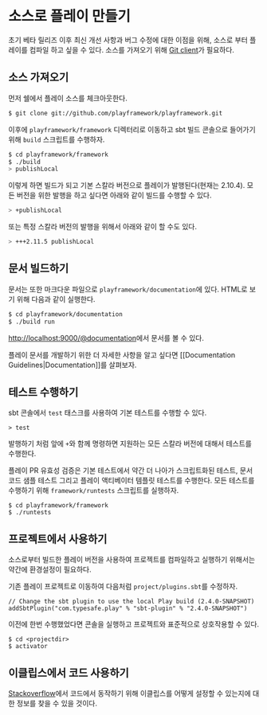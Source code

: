 <!--- Copyright (C) 2009-2015 Typesafe Inc. <http://www.typesafe.com> -->
# 소스로 플레이 만들기

초기 베타 릴리즈 이후 최신 개선 사항과 버그 수정에 대한 이점을 위해, 소스로 부터 플레이를 컴파일 하고 싶을 수 있다. 소스를 가져오기 위해 [Git client](http://git-scm.com/)가 필요하다.

## 소스 가져오기

먼저 쉘에서 플레이 소스를 체크아웃한다.

```bash
$ git clone git://github.com/playframework/playframework.git
```

이후에 `playframework/framework` 디렉터리로 이동하고 sbt 빌드 콘솔으로 들어가기 위해 `build` 스크립트를 수행하자.

```bash
$ cd playframework/framework
$ ./build
> publishLocal
```

이렇게 하면 빌드가 되고 기본 스칼라 버전으로 플레이가 발행된다(현재는 2.10.4). 모든 버전을 위한 발행을 하고 싶다면 아래와 같이 빌드를 수행할 수 있다.

```bash
> +publishLocal
```

또는 특정 스칼라 버전의 발행을 위해서 아래와 같이 할 수도 있다.

```bash
> +++2.11.5 publishLocal
```

## 문서 빌드하기

문서는 또한 마크다운 파일으로 `playframework/documentation`에 있다. HTML로 보기 위해 다음과 같이 실행한다.

```bash
$ cd playframework/documentation
$ ./build run
```

[http://localhost:9000/@documentation](http://localhost:9000/@documentation)에서 문서를 볼 수 있다.

플레이 문서를 개발하기 위한 더 자세한 사항을 알고 싶다면 [[Documentation Guidelines|Documentation]]를 살펴보자.

## 테스트 수행하기

sbt 콘솔에서 `test` 태스크를 사용하여 기본 테스트를 수행할 수 있다.

```
> test
```

발행하기 처럼 앞에 `+`와 함께 명령하면 지원하는 모든 스칼라 버전에 대해서 테스트를 수행한다.

플레이 PR 유효성 검증은 기본 테스트에서 약간 더 나아가 스크립트화된 테스트, 문서 코드 샘플 테스트 그리고 플레이 액티베이터 템플릿 테스트를 수행한다. 모든 테스트를 수행하기 위해 `framework/runtests` 스크립트를 실행하자.

```
$ cd playframework/framework
$ ./runtests
```

## 프로젝트에서 사용하기

소스로부터 빌드한 플레이 버전을 사용하여 프로젝트를 컴파일하고 실행하기 위해서는 약간에 환경설정이 필요하다.

기존 플레이 프로젝트로 이동하여 다음처럼 `project/plugins.sbt`를 수정하자.

```
// Change the sbt plugin to use the local Play build (2.4.0-SNAPSHOT)
addSbtPlugin("com.typesafe.play" % "sbt-plugin" % "2.4.0-SNAPSHOT")
```

이전에 한번 수행했었다면 콘솔을 실행하고 프로젝트와 표준적으로 상호작용할 수 있다.

```
$ cd <projectdir>
$ activator
```

## 이클립스에서 코드 사용하기

[Stackoverflow](http://stackoverflow.com/questions/10053201/how-to-setup-eclipse-ide-work-on-the-playframework-2-0/10055419#10055419)에서 코드에서 동작하기 위해 이클립스를 어떻게 설정할 수 있는지에 대한 정보를 찾을 수 있을 것이다.

